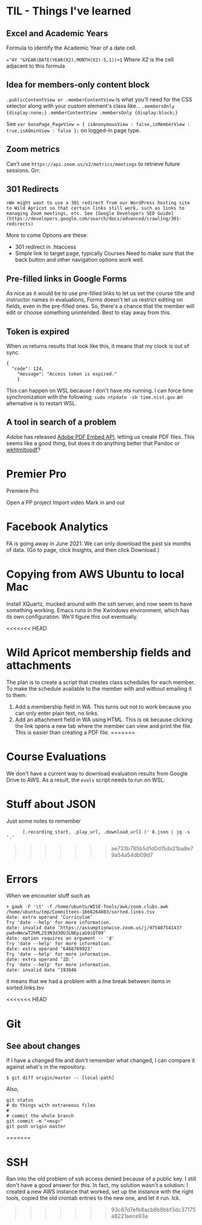 # TIL - Things I've learned

##  Excel and Academic Years
Formula to identify the Academic Year of a date cell.

```="AY "&YEAR(DATE(YEAR(X2),MONTH(X2)-5,1))+1```
Where *X2* is the cell adjacent to this formula

## Idea for members-only content block
```.publicContentView or .memberContentView``` is what you'll need for the CSS selector along with your custom element's class like...
```.membersOnly {display:none;}```
```.memberContentView .membersOnly {display:block;}```

See ```var bonaPage_PageView = { isAnonymousView : false,isMemberView : true,isAdminView : false };``` on logged-in page type.

## Zoom metrics

Can't use ```https://api.zoom.us/v2/metrics/meetings``` to retrieve future sessions. Grr.

## 301 Redirects
	>We might want to use a 301 redirect from our WordPress hosting site to Wild Apricot so that certain links still work, such as links to managing Zoom meetings, etc. See [Google Developers SEO Guide](https://developers.google.com/search/docs/advanced/crawling/301-redirects)
More to come
Options are these:
* 301 redirect in .htaccess
* Simple link to target page, typically Courses
Need to make sure that the back button and other navigation options work well.

## Pre-filled links in Google Forms
As nice as it would be to use pre-filled links to let us set the course title and instructor names in evaluations, Forms doesn't let us restrict editing on fields, even in the pre-filled ones. So, there's a chance that the member will edit or choose something unintended.
Best to stay away from this.

## Token is expired
When ```zm``` returns results that look like this, it means that my clock is out of sync. 
```
{
  "code": 124,
    "message": "Access token is expired."
    }
```
This can happen on WSL because I don't have nts running. I can force time synchronization with the following:
```sudo ntpdate -sb time.nist.gov```
an alternative is to restart WSL.

## A tool in search of a problem
Adobe has released [Adobe PDF Embed API](https://www.adobe.io/apis/documentcloud/dcsdk/pdf-pricing.html), letting us create PDF files. This seems like a good thing, but does it do anything better that Pandoc or [wkhtmltopdf](https://wkhtmltopdf.org/)?

# Premier Pro
Premiere Pro

Open a PP project
Import video
Mark in and out

# Facebook Analytics
FA is going away in June 2021.
We can only download the past six months of data. (Go to page, click Insights, and then click Download.)

# Copying from AWS Ubuntu to local Mac
Install XQuartz, mucked around with the ssh server, and now seem to have something working.
Emacs runs in the Xwindows environment, which has its own configuration. We'll figure this out eventually.

<<<<<<< HEAD
# Wild Apricot membership fields and attachments
The plan is to create a script that creates class schedules for each member. To make the schedule available to the member with and without emailing it to them:
1. Add a membership field in WA. This turns out not to work because you can only enter plain text, no links.
1. Add an attachment field in WA using HTML. This is ok because clicking the link opens a new tab where the member can view and print the file. This is easier than creating a PDF file.
=======
# Course Evaluations
We don't have a current way to download evaluation results from Google Drive to AWS. As a result, the ```evals``` script needs to run on WSL.

# Stuff about JSON
Just some notes to remember
```jq '.topic, (.recording_files[] | select(.file_type == "MP4") |\
      [.recording_start, .play_url, .download_url] )' 8.json | jq -s '.'
```
>>>>>>> ae733b785b5d1d0d15da21ba8e79a54a54db09d7

# Errors
When we encounter stuff such as
```
+ gawk -F '\t' -f /home/ubuntu/WISE-Tools/awk/zoom.clubs.awk /home/ubuntu/tmp/Committees-1666264083/sorted.links.tsv
date: extra operand ‘Curriculum’
Try 'date --help' for more information.
date: invalid date ‘https://assumptionwise.zoom.us/j/97548754143?pwd=NmcwT2hML253N3d3OUJLNEpiaG9iQT09’
date: option requires an argument -- 'd'
Try 'date --help' for more information.
date: extra operand ‘6468769923’
Try 'date --help' for more information.
date: extra operand ‘ID:’
Try 'date --help' for more information.
date: invalid date ‘193646
```
it means that we had a problem with a line break between items in sorted.links.tsv

<<<<<<< HEAD
# Git
## See about changes
If I have a changed file and don't remember what changed, I can compare it against what's in the repository.
```$ git fetch origin master
$ git diff origin/master -- [local-path]
```
Also,
```
git status
# do things with extraneous files
#
# commit the whole branch
git commit -m "<msg>"
git push origin master
```
=======
# SSH 
Ran into the old problem of ssh access denied because of a public key. I still don't have a good answer for this. In fact, my solution wasn't a solution: I created a new AWS instance that worked, set up the instance with the right tools, copied the old crontab entries to the new one, and let it run. 
Ick.
>>>>>>> 93c67d7efb8acb8b8bbf3dc37175a8221aece93a
